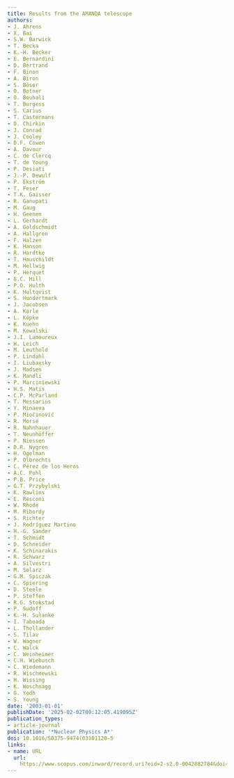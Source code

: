 ```yaml
---
title: Results from the AMANDA telescope
authors:
- J. Ahrens
- X. Bai
- S.W. Barwick
- T. Becka
- K.-H. Becker
- E. Bernardini
- D. Bertrand
- F. Binon
- A. Biron
- S. Böser
- O. Botner
- O. Bouhali
- T. Burgess
- S. Carius
- T. Castermans
- D. Chirkin
- J. Conrad
- J. Cooley
- D.F. Cowen
- A. Davour
- C. de Clercq
- T. de Young
- P. Desiati
- J.-P. Dewulf
- P. Ekström
- T. Feser
- T.K. Gaisser
- R. Ganupati
- M. Gaug
- H. Geenen
- L. Gerhardt
- A. Goldschmidt
- A. Hallgren
- F. Halzen
- K. Hanson
- R. Hardtke
- T. Hauschildt
- M. Hellwig
- P. Herquet
- G.C. Hill
- P.O. Hulth
- K. Hultqvist
- S. Hundertmark
- J. Jacobsen
- A. Karle
- L. Köpke
- K. Kuehn
- M. Kowalski
- J.I. Lamoureux
- H. Leich
- M. Leuthold
- P. Lindahl
- I. Liubaxsky
- J. Madsen
- K. Mandli
- P. Marciniewski
- H.S. Matis
- C.P. McParland
- T. Messarius
- Y. Minaeva
- P. Miočinović
- R. Morse
- R. Nahnhauer
- T. Neunhöffer
- P. Niessen
- D.R. Nygren
- H. Ogelman
- P. Olbrechts
- C. Pérez de los Heros
- A.C. Pohl
- P.B. Price
- G.T. Przybylski
- K. Rawlins
- E. Resconi
- W. Rhode
- M. Ribordy
- S. Richter
- J. Rodríguez Martino
- H.-G. Sander
- T. Schmidt
- D. Schneider
- K. Schinarakis
- R. Schwarz
- A. Silvestri
- M. Solarz
- G.M. Spiczak
- C. Spiering
- D. Steele
- P. Steffen
- R.G. Stokstad
- P. Sudoff
- K.-H. Sulanke
- I. Taboada
- L. Thollander
- S. Tilav
- W. Wagner
- C. Walck
- C. Weinheimer
- C.H. Wiebusch
- C. Wiedemann
- R. Wischnewski
- H. Wissing
- K. Woschnagg
- G. Yodh
- S. Young
date: '2003-01-01'
publishDate: '2025-02-02T00:12:05.419095Z'
publication_types:
- article-journal
publication: '*Nuclear Physics A*'
doi: 10.1016/S0375-9474(03)01120-5
links:
- name: URL
  url: 
    https://www.scopus.com/inward/record.uri?eid=2-s2.0-0042882784&doi=10.1016%2fS0375-9474%2803%2901120-5&partnerID=40&md5=382a1b6511315c97e3859a37ff66a424
---
```

